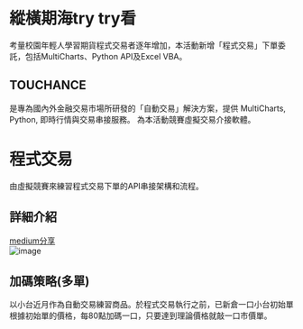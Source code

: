 # 縱橫期海try try看
考量校園年輕人學習期貨程式交易者逐年增加，本活動新增「程式交易」下單委託，包括MultiCharts、Python API及Excel VBA。

## TOUCHANCE
是專為國內外金融交易市場所研發的「自動交易」解決方案，提供 MultiCharts, Python, 即時行情與交易串接服務。
為本活動競賽虛擬交易介接軟體。

# 程式交易
由虛擬競賽來練習程式交易下單的API串接架構和流程。

## 詳細介紹
[medium分享](https://medium.com/@vivi999vivi999/%E7%B8%B1%E6%A9%AB%E6%9C%9F%E6%B5%B7try-try%E7%9C%8B-api%E5%9F%BA%E7%A4%8E%E7%B7%B4%E7%BF%92-python-ad69d807c89
 "medium分享")  
![image](https://user-images.githubusercontent.com/39397700/144735567-87c0fe60-379b-4c27-b9d6-d9bba8df04bf.png)
 
## 加碼策略(多單)
以小台近月作為自動交易練習商品。於程式交易執行之前，已新倉一口小台初始單
根據初始單的價格，每80點加碼一口，只要達到理論價格就敲一口市價單。
